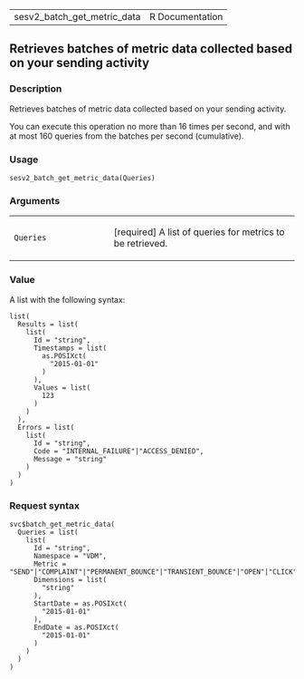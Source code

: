 <table style="width: 100%;">
<tbody>
<tr class="odd">
<td>sesv2_batch_get_metric_data</td>
<td style="text-align: right;">R Documentation</td>
</tr>
</tbody>
</table>

## Retrieves batches of metric data collected based on your sending activity

### Description

Retrieves batches of metric data collected based on your sending
activity.

You can execute this operation no more than 16 times per second, and
with at most 160 queries from the batches per second (cumulative).

### Usage

    sesv2_batch_get_metric_data(Queries)

### Arguments

<table>
<colgroup>
<col style="width: 35%" />
<col style="width: 65%" />
</colgroup>
<tbody>
<tr class="odd">
<td><code id="sesv2_batch_get_metric_data_:_Queries">Queries</code></td>
<td><p>[required] A list of queries for metrics to be
retrieved.</p></td>
</tr>
</tbody>
</table>

### Value

A list with the following syntax:

    list(
      Results = list(
        list(
          Id = "string",
          Timestamps = list(
            as.POSIXct(
              "2015-01-01"
            )
          ),
          Values = list(
            123
          )
        )
      ),
      Errors = list(
        list(
          Id = "string",
          Code = "INTERNAL_FAILURE"|"ACCESS_DENIED",
          Message = "string"
        )
      )
    )

### Request syntax

    svc$batch_get_metric_data(
      Queries = list(
        list(
          Id = "string",
          Namespace = "VDM",
          Metric = "SEND"|"COMPLAINT"|"PERMANENT_BOUNCE"|"TRANSIENT_BOUNCE"|"OPEN"|"CLICK"|"DELIVERY"|"DELIVERY_OPEN"|"DELIVERY_CLICK"|"DELIVERY_COMPLAINT",
          Dimensions = list(
            "string"
          ),
          StartDate = as.POSIXct(
            "2015-01-01"
          ),
          EndDate = as.POSIXct(
            "2015-01-01"
          )
        )
      )
    )
